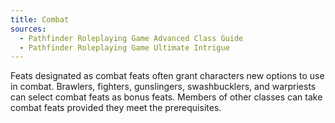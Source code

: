 ```yaml
---
title: Combat
sources:
  - Pathfinder Roleplaying Game Advanced Class Guide
  - Pathfinder Roleplaying Game Ultimate Intrigue
---
```


Feats designated as combat feats often grant characters new options to use in combat. Brawlers, fighters, gunslingers, swashbucklers, and warpriests can select combat feats as bonus feats. Members of other classes can take combat feats provided they meet the prerequisites.
